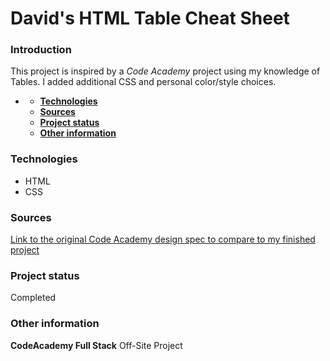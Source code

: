 # **David's HTML Table Cheat Sheet**

### **Introduction**
This project is inspired by a *Code Academy* project using my knowledge of Tables. I added additional CSS and personal color/style choices.
- [](#)

    - [**Technologies**](#technologies)
    - [**Sources**](#sources)
    - [**Project status**](#project-status)
    - [**Other information**](#other-information)

### **Technologies**

- HTML
- CSS
  
### **Sources**
[Link to the original Code Academy design spec to compare to my finished project](https://content.codecademy.com/PRO/independent-practice-projects/html-css-cheat-sheet/example/index.html)

  
### **Project status**
Completed

### **Other information**
**CodeAcademy Full Stack** Off-Site Project